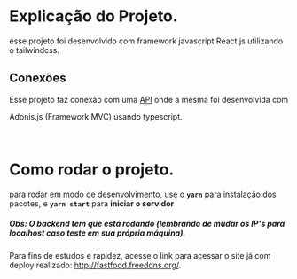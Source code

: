 # Explicação do Projeto.

<p class="bold">esse projeto foi desenvolvido com framework javascript React.js utilizando o tailwindcss.<p>

## Conexões

Esse projeto faz conexão com uma [API](https://github.com/VictorAndrade11/fastfoodapi) onde a mesma foi desenvolvida com <p class="bold">Adonis.js (Framework MVC) usando typescript.</p>
<br />

# Como rodar o projeto.
para rodar em modo de desenvolvimento, use o **```yarn```** para instalação dos pacotes, e **```yarn start```** para **iniciar o servidor**
##### Obs: O backend tem que está rodando (lembrando de mudar os IP's para localhost caso teste em sua própria máquina).

Para fins de estudos e rapidez, acesse o link para acessar o site já com deploy realizado: <a class="_blank">http://fastfood.freeddns.org/</a>.

